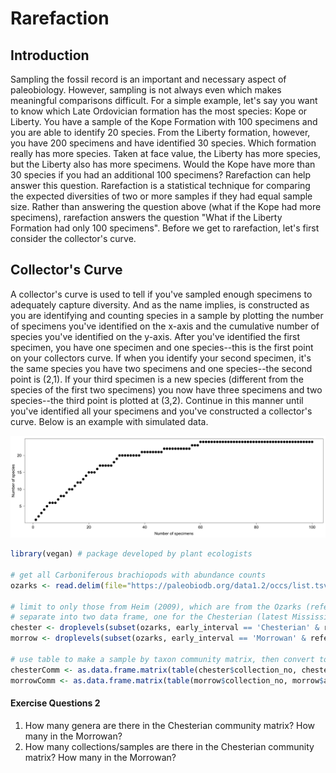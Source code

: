 # Rarefaction

## Introduction
Sampling the fossil record is an important and necessary aspect of paleobiology. However, sampling is not always even which makes meaningful comparisons difficult. For a simple example, let's say you want to know which Late Ordovician formation has the most species: Kope or Liberty. You have a sample of the Kope Formation with 100 specimens and you are able to identify 20 species. From the Liberty formation, however, you have 200 specimens and have identified 30 species. Which formation really has more species. Taken at face value, the Liberty has more species, but the Liberty also has more specimens. Would the Kope have more than 30 species if you had an additional 100 specimens? Rarefaction can help answer this question. Rarefaction is a statistical technique for comparing the expected diversities of two or more samples if they had equal sample size. Rather than answering the question above (what if the Kope had more specimens), rarefaction answers the question "What if the Liberty Formation had only 100 specimens". Before we get to rarefaction, let's first consider the collector's curve.

## Collector's Curve
A collector's curve is used to tell if you've sampled enough specimens to adequately capture diversity. And as the name implies, is constructed as you are identifying and counting species in a sample by plotting the number of specimens you've identified on the x-axis and the cumulative number of species you've identified on the y-axis. After you've identified the first specimen, you have one specimen and one species--this is the first point on your collectors curve. If when you identify your second specimen, it's the same species you have two specimens and one species--the second point is (2,1). If your third specimen is a new species (different from the species of the first two specimens) you now have three specimens and two species--the third point is plotted at (3,2). Continue in this manner until you've identified all your specimens and you've constructed a collector's curve. Below is an example with simulated data.

![Simulated Collector's Curve](collectorsCurve.png)

```` r
library(vegan) # package developed by plant ecologists

# get all Carboniferous brachiopods with abundance counts
ozarks <- read.delim(file="https://paleobiodb.org/data1.2/occs/list.tsv?base_name=Brachiopoda&interval=Carboniferous&show=loc,class,abund&abundance=count")

# limit to only those from Heim (2009), which are from the Ozarks (reference_id = 26838)
# separate into two data frame, one for the Chesterian (latest Mississippian) and one for the Morrowan (earliest Pennsylvanian)
chester <- droplevels(subset(ozarks, early_interval == 'Chesterian' & reference_no == 26838))
morrow <- droplevels(subset(ozarks, early_interval == 'Morrowan' & reference_no == 26838))

# use table to make a sample by taxon community matrix, then convert to a data frame
chesterComm <- as.data.frame.matrix(table(chester$collection_no, chester$accepted_name))
morrowComm <- as.data.frame.matrix(table(morrow$collection_no, morrow$accepted_name))


````

#### Exercise Questions 2
 1. How many genera are there in the Chesterian community matrix? How many in the Morrowan?
 2. How many collections/samples are there in the Chesterian community matrix? How many in the Morrowan?